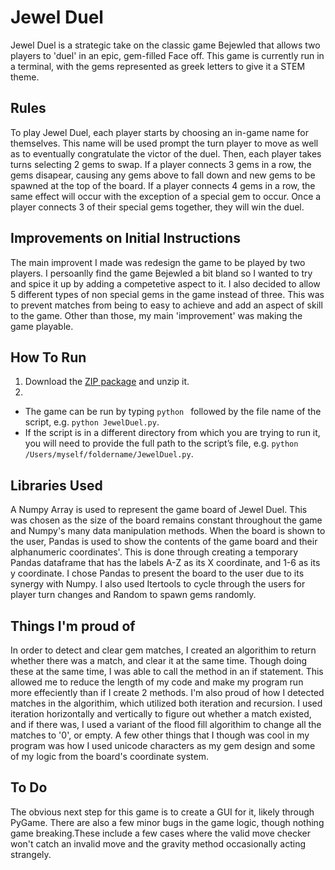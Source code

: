 # Jewel Duel

Jewel Duel is a strategic take on the classic game Bejewled that allows two players to 'duel' in an epic, gem-filled Face off. This game is currently
run in a terminal, with the gems represented as greek letters to give it a STEM theme.

## Rules

To play Jewel Duel, each player starts by choosing an in-game name for themselves. This name will be used prompt the turn player to move as well 
as to eventually congratulate the victor of the duel. Then, each player takes turns selecting 2 gems to swap. If a player connects 3 gems in a row, 
the gems disapear, causing any gems above to fall down and new gems to be spawned at the top of the board. If a player connects 4 gems in a row, 
the same effect will occur with the exception of a special gem to occur. Once a player connects 3 of their special gems together, they will win the duel.

## Improvements on Initial Instructions

The main improvent I made was redesign the game to be played by two players. I persoanlly find the game Bejewled a bit bland so I wanted to try and spice it up by adding a competetive aspect to it. I also decided to allow 5 different types of non special gems in the game instead of three. This was to prevent matches from being to easy to achieve and add an aspect of skill to the game. Other than those, my main 'improvement' was making the game playable.

## How To Run
1. Download the [ZIP package](https://github.com/aglucky/JewelDuel/archive/master.zip) and unzip it.
2. 
 * The game can be run by typing `python ` followed by the file name of the script, e.g. `python JewelDuel.py`.
 * If the script is in a different directory from which you are trying to run it, you will need to provide the full path to the script’s file, e.g. `python /Users/myself/foldername/JewelDuel.py`.

## Libraries Used

A Numpy Array is used to represent the game board of Jewel Duel. This was chosen as the size of the board remains constant throughout the game and
Numpy's many data manipulation methods. When the board is shown to the user, Pandas is used to show the contents of the game board and their alphanumeric 
coordinates'. This is done through creating a temporary Pandas dataframe that has the labels A-Z as its X coordinate, and 1-6 as its y coordinate. I chose
Pandas to present the board to the user due to its synergy with Numpy. I also used Itertools to cycle through the users for player turn changes and Random to 
spawn gems randomly.

## Things I'm proud of

In order to detect and clear gem matches, I created an algorithim to return whether there was a match, and clear it at the same time. Though doing these at the 
same time, I was able to call the method in an if statement. This allowed me to reduce the length of my code and make my program run more effeciently than if I create 2 methods. I'm also proud of how I detected matches in the algorithim, which utilized both iteration and recursion. I used iteration  horizontally and vertically to figure out whether a match existed, and if there was, I used a variant of the flood fill algorithim to change all the matches to '0', or empty. A few other things that I though was cool in my program was how I used unicode characters as my gem design and some of my logic from the board's coordinate system.

## To Do

The obvious next step for this game is to create a GUI for it, likely through PyGame. There are also a few minor bugs in the game logic, though nothing game breaking.These include a few cases where the valid move checker won't catch an invalid move and the gravity method occasionally acting strangely.
